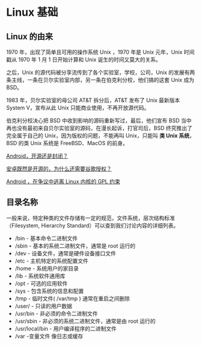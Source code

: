 # Linux 基础

## Linux 的由来

1970 年，出现了简单且可用的操作系统 Unix ，1970 年是 Unix 元年，Unix 时间戳从 1970 年 1 月 1 日开始计算和 Unix 诞生的时间又莫大的关系。

之后，Unix 的源代码被分享流传到了各个实验室，学校，公司，Unix 的发展有两条主线，一条在贝尔实验室内部，另一条在伯克利分校，他们搞的这套 Unix 成为 BSD。

1983 年，贝尔实验室的母公司 AT&T 拆分后，AT&T 发布了 Unix 最新版本 System V，宣布从此 Unix 只能商业使用，不再开放源代码。

伯克利分校决心把 BSD 中收到影响的源码重新写过，最后，他们宣布 BSD 当中再也没有最初来自贝尔实验室的源码，在漫长起诉，打官司后，BSD 终究推出了完全属于自己的 Unix，因为版权的问题，不能再叫 Unix，只能叫 **类 Unix 系统**，BSD 的类 Unix 系统是 FreeBSD、MacOS 的前身。

[Android，开源还是封闭？](http://www.ruanyifeng.com/blog/2010/02/open_android_or_not.html)

[安卓既然是开源的，为什么还需要谷歌授权？](http://share.wukongwenda.cn/answer/6432850185985982722/)

[Android ，在争议中逃离 Linux 内核的 GPL 约束](https://linux.cn/article-8691-1.html)

## 目录名称

一般来说，特定种类的文件存储有一定的规范，文件系统，层次结构标准（Filesystem, Hierarchy Standard）可以查到我们讨论内容的详细列表。

- /bin - 基本命令二进制文件
- /sbin - 基本的系统二进制文件，通常是 root 运行的
- /dev - 设备文件，通常是硬件设备接口文件
- /etc - 主机特定的系统配置文件
- /home - 系统用户的家目录
- /lib - 系统软件通用库
- /opt - 可选的应用软件
- /sys - 包含系统的信息和配置
- /tmp - 临时文件( /var/tmp ) 通常在重启之间删除
- /user/ - 只读的用户数据
- /usr/bin - 非必须的命令二进制文件
- /usr/sbin - 非必须的系统二进制文件，通常是由 root 运行的
- /usr/local/bin - 用户编译程序的二进制文件
- /var -变量文件 像日志或缓存
